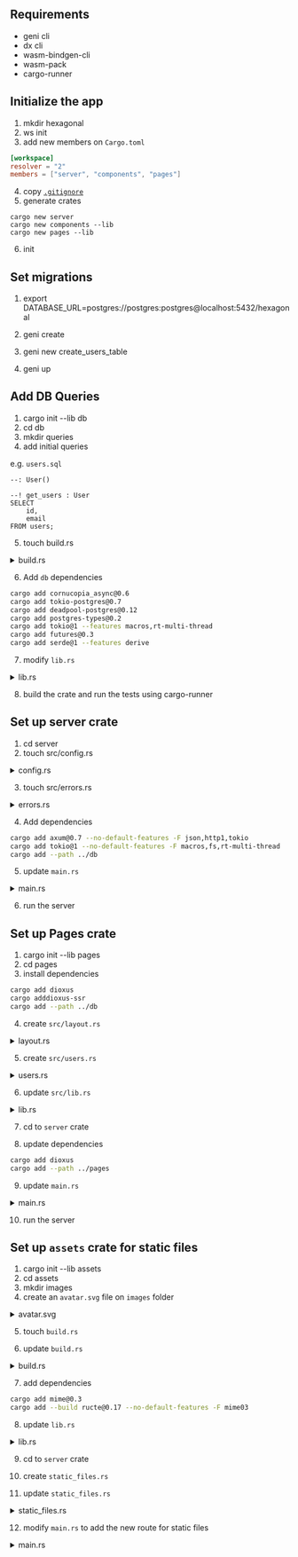 ## Requirements

- geni cli
- dx cli
- wasm-bindgen-cli
- wasm-pack
- cargo-runner

## Initialize the app

1. mkdir hexagonal
2. ws init
3. add new members on `Cargo.toml`

```toml
[workspace]
resolver = "2"
members = ["server", "components", "pages"]
```

4. copy [`.gitignore` ](https://gist.github.com/codeitlikemiley/f4b405d7afe8b76d7ce799c1732649db)
5. generate crates

```
cargo new server
cargo new components --lib
cargo new pages --lib
```

6. init

## Set migrations

1. export DATABASE_URL=postgres://postgres:postgres@localhost:5432/hexagonal

2. geni create

3. geni new create_users_table

4. geni up

## Add DB Queries

1. cargo init --lib db
2. cd db
3. mkdir queries
4. add initial queries

e.g. `users.sql`

```
--: User()

--! get_users : User
SELECT 
    id, 
    email
FROM users;
```

5. touch build.rs

<details> 
<summary>build.rs</summary>

```rust
use std::env;
use std::path::Path;

fn main() {
    // Compile our SQL
    cornucopia();
}

fn cornucopia() {
    // For the sake of simplicity, this example uses the defaults.
    let queries_path = "queries";

    let out_dir = env::var_os("OUT_DIR").unwrap();
    let file_path = Path::new(&out_dir).join("cornucopia.rs");

    let db_url = env::var_os("DATABASE_URL").unwrap();

    // Rerun this build script if the queries or migrations change.
    println!("cargo:rerun-if-changed={queries_path}");

    // Call cornucopia. Use whatever CLI command you need.
    let output = std::process::Command::new("cornucopia")
        .arg("-q")
        .arg(queries_path)
        .arg("--serialize")
        .arg("-d")
        .arg(&file_path)
        .arg("live")
        .arg(db_url)
        .output()
        .unwrap();

    // If Cornucopia couldn't run properly, try to display the error.
    if !output.status.success() {
        panic!("{}", &std::str::from_utf8(&output.stderr).unwrap());
    }
}
```
</details>

6. Add `db` dependencies

```sh
cargo add cornucopia_async@0.6
cargo add tokio-postgres@0.7
cargo add deadpool-postgres@0.12
cargo add postgres-types@0.2
cargo add tokio@1 --features macros,rt-multi-thread
cargo add futures@0.3
cargo add serde@1 --features derive
```

7. modify `lib.rs`

<details>
<summary>lib.rs</summary>

```rust
use std::str::FromStr;

pub use cornucopia_async::Params;
pub use deadpool_postgres::{Pool, PoolError, Transaction};
pub use tokio_postgres::Error as TokioPostgresError;
pub use queries::users::User;

pub fn create_pool(database_url: &str) -> deadpool_postgres::Pool {
    let config = tokio_postgres::Config::from_str(database_url).unwrap();
    let manager = deadpool_postgres::Manager::new(config, tokio_postgres::NoTls);
    deadpool_postgres::Pool::builder(manager).build().unwrap()
}

include!(concat!(env!("OUT_DIR"), "/cornucopia.rs"));

#[cfg(test)]
mod tests {
    use super::*;
    #[tokio::test]
    async fn load_users() {
        let db_url = std::env::var("DATABASE_URL").unwrap();
        let pool = create_pool(&db_url);

        let client = pool.get().await.unwrap();
        //let transaction = client.transaction().await.unwrap();

        let users = crate::queries::users::get_users()
            .bind(&client)
            .all()
            .await
            .unwrap();

        dbg!(users);
    }
}
```
</details>

8. build the crate and run the tests using cargo-runner


## Set up server crate

1. cd server
2. touch src/config.rs

<details>
<summary>config.rs</summary>

```rust
#[derive(Clone, Debug)]
pub struct Config {
    pub database_url: String,
}

impl Config {
    pub fn new() -> Config {
        let database_url = std::env::var("DATABASE_URL").expect("DATABASE_URL not set");

        Config { database_url }
    }
}
```
</details>

3. touch src/errors.rs

<details>
<summary>errors.rs</summary>

```rust
use axum::{
    http::StatusCode,
    response::{IntoResponse, Response},
};
use db::{PoolError, TokioPostgresError};
use std::fmt;

#[derive(Debug)]
pub enum CustomError {
    FaultySetup(String),
    Database(String),
}

// Allow the use of "{}" format specifier
impl fmt::Display for CustomError {
    fn fmt(&self, f: &mut fmt::Formatter) -> fmt::Result {
        match *self {
            CustomError::FaultySetup(ref cause) => write!(f, "Setup Error: {}", cause),
            //CustomError::Unauthorized(ref cause) => write!(f, "Setup Error: {}", cause),
            CustomError::Database(ref cause) => {
                write!(f, "Database Error: {}", cause)
            }
        }
    }
}

// So that errors get printed to the browser?
impl IntoResponse for CustomError {
    fn into_response(self) -> Response {
        let (status, error_message) = match self {
            CustomError::Database(message) => (StatusCode::UNPROCESSABLE_ENTITY, message),
            CustomError::FaultySetup(message) => (StatusCode::UNPROCESSABLE_ENTITY, message),
        };

        format!("status = {}, message = {}", status, error_message).into_response()
    }
}

impl From<axum::http::uri::InvalidUri> for CustomError {
    fn from(err: axum::http::uri::InvalidUri) -> CustomError {
        CustomError::FaultySetup(err.to_string())
    }
}

impl From<TokioPostgresError> for CustomError {
    fn from(err: TokioPostgresError) -> CustomError {
        CustomError::Database(err.to_string())
    }
}

impl From<PoolError> for CustomError {
    fn from(err: PoolError) -> CustomError {
        CustomError::Database(err.to_string())
    }
}
```
</details>

4. Add dependencies

```sh
cargo add axum@0.7 --no-default-features -F json,http1,tokio
cargo add tokio@1 --no-default-features -F macros,fs,rt-multi-thread
cargo add --path ../db
```

5. update `main.rs`

<details>
<summary>main.rs</summary>

```rust
mod config;
mod errors;

use crate::errors::CustomError;
use axum::{extract::Extension, response::Json, routing::get, Router};
use db::User;
use std::net::SocketAddr;

#[tokio::main]
async fn main() {
    let config = config::Config::new();

    let pool = db::create_pool(&config.database_url);

    // build our application with a route
    let app = Router::new()
        .route("/", get(users))
        .layer(Extension(config))
        .layer(Extension(pool.clone()));

    // run it
    let addr = SocketAddr::from(([0, 0, 0, 0], 3000));
    println!("listening on {}", addr);
    let listener = tokio::net::TcpListener::bind(&addr).await.unwrap();
    axum::serve(listener, app.into_make_service())
        .await
        .unwrap();
}

async fn users(Extension(pool): Extension<db::Pool>) -> Result<Json<Vec<User>>, CustomError> {
    let client = pool.get().await?;

    let users = db::queries::users::get_users().bind(&client).all().await?;

    Ok(Json(users))
}
```
</details>

6. run the server


## Set up Pages crate

1. cargo init --lib pages
2. cd pages
3. install dependencies

```sh
cargo add dioxus 
cargo adddioxus-ssr
cargo add --path ../db
```

4. create `src/layout.rs`

<details>
<summary>layout.rs</summary>

```rust
#![allow(non_snake_case)]

use dioxus::prelude::*;

#[component]
pub fn Layout(title: String, children: Element) -> Element {
    rsx!(
        head {
            title { "{title}" }
            meta { charset: "utf-8" }
            meta { "http-equiv": "X-UA-Compatible", content: "IE=edge" }
            meta {
                name: "viewport",
                content: "width=device-width, initial-scale=1"
            }
        }
        body { {children} }
    )
}
```
</details>

5. create `src/users.rs`

<details>
<summary>users.rs</summary>

```rust
use crate::layout::Layout;
use db::User;
use dioxus::prelude::*;

// Define the properties for IndexPage
#[derive(Props, Clone, PartialEq)] // Add Clone and PartialEq here
pub struct IndexPageProps {
    pub users: Vec<User>,
}

// Define the IndexPage component
#[component]
pub fn IndexPage(props: IndexPageProps) -> Element {
    rsx! {
        Layout { title: "Users Table",
            table {
                thead {
                    tr {
                        th { "ID" }
                        th { "Email" }
                    }
                }
                tbody {
                    for user in props.users {
                        tr {
                            td {
                                strong { "{user.id}" }
                            }
                            td { "{user.email}" }
                        }
                    }
                }
            }
        }
    }
}
```
</details>

6. update `src/lib.rs`

<details> 

<summary>lib.rs</summary>

```rust
mod layout;
pub mod users;
use dioxus::prelude::*;

pub fn render(mut virtual_dom: VirtualDom) -> String {
    virtual_dom.rebuild_in_place();
    let html = dioxus_ssr::render(&virtual_dom);
    format!("<!DOCTYPE html><html lang='en'>{}</html>", html)
}
```
</details>

7. cd to `server` crate

8. update dependencies

```sh
cargo add dioxus
cargo add --path ../pages
```

9. update `main.rs`

<details>
<summary>main.rs</summary>

```rust
mod config;
mod errors;
use crate::errors::CustomError;
use axum::response::Html;
use axum::{extract::Extension, routing::get, Router};
use dioxus::dioxus_core::VirtualDom;
use pages::{
    render,
    users::{IndexPage, IndexPageProps},
};
use std::net::SocketAddr;

#[tokio::main]
async fn main() {
    let config = config::Config::new();

    let pool = db::create_pool(&config.database_url);

    // build our application with a route
    let app = Router::new()
        .route("/", get(users))
        .layer(Extension(config))
        .layer(Extension(pool.clone()));

    // run it
    let addr = SocketAddr::from(([0, 0, 0, 0], 3000));
    println!("listening on... {}", addr);
    let listener = tokio::net::TcpListener::bind(&addr).await.unwrap();
    axum::serve(listener, app.into_make_service())
        .await
        .unwrap();
}

pub async fn users(Extension(pool): Extension<db::Pool>) -> Result<Html<String>, CustomError> {
    let client = pool.get().await?;

    let users = db::queries::users::get_users().bind(&client).all().await?;

    let html = render(VirtualDom::new_with_props(
        IndexPage,
        IndexPageProps { users },
    ));

    Ok(Html(html))
}
```
</details>

10. run the server

## Set up `assets` crate for static files

1. cargo init --lib assets
2. cd assets
3. mkdir images
4. create an `avatar.svg` file on `images` folder

<details>

<summary>avatar.svg</summary>

```svg
<svg xmlns="http://www.w3.org/2000/svg" viewBox="0 0 512 512">
    <path fill="#fff" d="M256 512A256 256 0 1 0 256 0a256 256 0 1 0 0 512zM160 256c0-53 43-96 96-96h64c53 0 96-43 96-96s-43-96-96-96H160zm0 96c0 53 43 96 96 96h64c53 0 96-43 96-96s-43-96-96-96H160zm0 96c0 53 43 96 96 96h64c53 0 96-43 96-96s-43-96-96-96H160z"/>
</svg>
```
</details>

5. touch `build.rs`

6. update `build.rs`

<details>
<summary>build.rs</summary>

```rust
use ructe::{Result, Ructe};

fn main() -> Result<()> {
    let mut ructe = Ructe::from_env().unwrap();
    let mut statics = ructe.statics().unwrap();
    statics.add_files("images").unwrap();
    ructe.compile_templates("images").unwrap();

    Ok(())
}
```

</details>

7. add dependencies

```sh
cargo add mime@0.3
cargo add --build ructe@0.17 --no-default-features -F mime03
```

8. update `lib.rs`

<details>
<summary>lib.rs</summary>

```rust
include!(concat!(env!("OUT_DIR"), "/templates.rs"));

pub use templates::statics as files;
```
</details>

9. cd to `server` crate

10. create `static_files.rs`

11. update `static_files.rs`

<details>
<summary>static_files.rs</summary>

```rust
use assets::templates::statics::StaticFile;
use axum::body::Body;
use axum::extract::Path;
use axum::http::{header, HeaderValue, Response, StatusCode};
use axum::response::IntoResponse;

pub async fn static_path(Path(path): Path<String>) -> impl IntoResponse {
    let path = path.trim_start_matches('/');

    if let Some(data) = StaticFile::get(path) {
        Response::builder()
            .status(StatusCode::OK)
            .header(
                header::CONTENT_TYPE,
                HeaderValue::from_str(data.mime.as_ref()).unwrap(),
            )
            .body(Body::from(data.content))
            .unwrap()
    } else {
        Response::builder()
            .status(StatusCode::NOT_FOUND)
            .body(Body::empty())
            .unwrap()
    }
}
```
</details>

12. modify `main.rs` to add the new route for static files

<details>
<summary>main.rs</summary>

```rust
// load module
mod static_files;

let app = Router::new()
    .route("/", get(users))
    .route("/static/*path", get(static_files::static_path)) // add this line
    .layer(Extension(config))
    .layer(Extension(pool.clone()));
... 
```

13. cargo add --path ../assets

14. use the static files on `pages/src/users.rs`

<details>
<summary>users.rs</summary>

```rust
// use avatar
use assets::files::avatar_svg;

...

// access the static file
img {
    src: format!("/static/{}", avatar_svg.name),
    width: "16",
    height: "16"
}
```

15. run the server

## Set up Components crate

1. cargo init --lib components

2. add dependencies

```toml
dioxus = "0.5.6"
js-sys = "0.3.72"
wasm-bindgen = "0.2.93"
web-sys = { version = "0.3.72", features = ["Document", "Element", "HtmlElement", "Window", "console"] }
```
3. add example code to test on `src/lib.rs`

4. cd to assets crate
5. create `js/pages/users` folder
6. go back to `components` crate
7. generate assets using command

```sh
wasm-pack build --target web --out-dir ../assets/js/pages/users
```

8. Use the generated asset on `pages/src/users.rs`